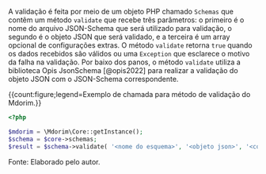 A validação é feita por meio de um objeto PHP chamado `Schemas` que contêm um método `validate` que recebe três parâmetros: o primeiro é o nome do arquivo JSON-Schema que será utilizado para validação, o segundo é o objeto JSON que será validado, e a terceira é um array opcional de configurações extras. O método `validate` retorna `true` quando os dados recebidos são válidos ou uma `Exception` que esclarece o motivo da falha na validação. Por baixo dos panos, o método `validate` utiliza a biblioteca Opis JsonSchema [@opis2022] para realizar a validação do objeto JSON com o JSON-Schema correspondente.

{{count:figure;legend=Exemplo de chamada para método de validação do Mdorim.}}

```php
<?php

$mdorim = \Mdorim\Core::getInstance();
$schema = $core->schemas;
$result = $schema->validate( '<nome do esquema>', '<objeto json>', '<configurações>' );
```

Fonte: Elaborado pelo autor.
